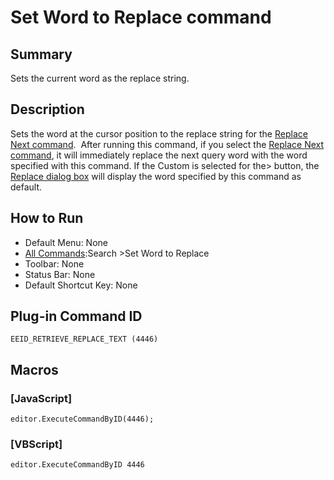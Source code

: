 # Set Word to Replace command

## Summary

Sets the current word as the replace string.

## Description

Sets the word at the cursor position to the replace string for the [Replace Next command](replace_next).  After running this command, if you
select the [Replace Next command](replace_next), it will
immediately replace the next query word with the word specified with this command. If the
Custom is selected for the\> button, the [Replace dialog box](../../dlg/replace/index)
will display the word specified by this command as default.

## How to Run

- Default Menu: None
- [All Commands](../tools/all_commands):Search
\>Set Word to Replace
- Toolbar: None
- Status Bar: None
- Default Shortcut Key: None

## Plug-in Command ID

```
EEID_RETRIEVE_REPLACE_TEXT (4446)```

## Macros

### \[JavaScript\]

```
editor.ExecuteCommandByID(4446);
```

### \[VBScript\]

```
editor.ExecuteCommandByID 4446
```
